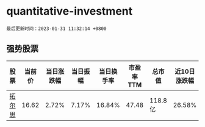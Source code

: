 # quantitative-investment

`最后更新时间：2023-01-31 11:32:14 +0800`

## 强势股票

|股票|当前价|当日涨跌幅|当日振幅|当日换手率|市盈率TTM|总市值|近10日涨跌幅|
|----|----|----|----|----|----|----|----|
|[拓尔思](https://xueqiu.com/S/SZ300229)|16.62|2.72%|7.17%|16.84%|47.48|118.8亿|26.58%|
